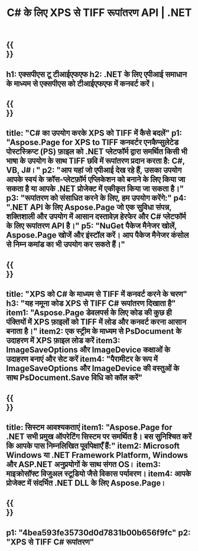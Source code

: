 ﻿---
translation: true
template: /_templates/_conversion-child-net.md
title: C# के लिए XPS से TIFF रूपांतरण API |  .NET
url: /net/conversion/xps-to-tiff/
description: XPS से TIFF C# रूपांतरण के लिए नमूना कोड। VB.NET, Asp.NET या किसी .NET आधारित एप्लिकेशन के भीतर TIFF रूपांतरण के लिए बैच XPS फ़ाइलों के लिए API उदाहरण कोड का उपयोग करें।
informat: XPS
outformat: TIFF
otherformats: XPS EPS
---

{{<section banner>}}
---
h1: एक्सपीएस टू टीआईएफएफ
h2: .NET के लिए एपीआई समाधान के माध्यम से एक्सपीएस को टीआईएफएफ में कनवर्ट करें।
---

{{<section overview>}}
---
title: "C# का उपयोग करके XPS को TIFF में कैसे बदलें"
p1: "Aspose.Page for XPS to TIFF कनवर्टर एनकैप्सुलेटेड पोस्टस्क्रिप्ट (PS) फ़ाइल को .NET प्लेटफॉर्म द्वारा समर्थित किसी भी भाषा के उपयोग के साथ TIFF छवि में रूपांतरण प्रदान करता है: C#, VB, J#।"
p2: "आप यहां जो एपीआई देख रहे हैं, उसका उपयोग आपके स्वयं के क्रॉस-प्लेटफ़ॉर्म एप्लिकेशन को बनाने के लिए किया जा सकता है या आपके .NET प्रोजेक्ट में एकीकृत किया जा सकता है।"
p3: "रूपांतरण को संसाधित करने के लिए, हम उपयोग करेंगे:"
p4: ".NET API के लिए Aspose.Page जो एक सुविधा संपन्न, शक्तिशाली और उपयोग में आसान दस्तावेज़ हेरफेर और C# प्लेटफॉर्म के लिए रूपांतरण API है।"
p5: "NuGet पैकेज मैनेजर खोलें, Aspose.Page खोजें और इंस्टॉल करें। आप पैकेज मैनेजर कंसोल से निम्न कमांड का भी उपयोग कर सकते हैं।"
---

{{<section feature1>}}
---
title: "XPS को C# के माध्यम से TIFF में कनवर्ट करने के चरण"
h3: "यह नमूना कोड XPS से TIFF C# रूपांतरण दिखाता है"
item1: "Aspose.Page डेवलपर्स के लिए कोड की कुछ ही पंक्तियों में XPS फ़ाइलों को TIFF में लोड और कनवर्ट करना आसान बनाता है।"
item2: एक स्ट्रीम के माध्यम से PsDocument के उदाहरण में XPS फ़ाइल लोड करें
item3: ImageSaveOptions और ImageDevice कक्षाओं के उदाहरण बनाएं और सेट करें
item4: "पैरामीटर के रूप में ImageSaveOptions और ImageDevice की वस्तुओं के साथ PsDocument.Save विधि को कॉल करें"
---

{{<section feature2>}}
---
title: सिस्टम आवश्यकताएं
item1: "Aspose.Page for .NET सभी प्रमुख ऑपरेटिंग सिस्टम पर समर्थित है। बस सुनिश्चित करें कि आपके पास निम्नलिखित पूर्वापेक्षाएँ हैं:"
item2: Microsoft Windows या .NET Framework Platform, Windows और ASP.NET अनुप्रयोगों के साथ संगत OS।
item3: माइक्रोसॉफ्ट विजुअल स्टूडियो जैसे विकास पर्यावरण।
item4: आपके प्रोजेक्ट में संदर्भित .NET DLL के लिए Aspose.Page।
---

{{<section gist>}}
---
p1: "4bea593fe35730d0d7831b00b656f9fc"
p2: "XPS से TIFF C# रूपांतरण"
---
